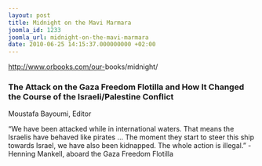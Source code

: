 ```yaml
---
layout: post
title: Midnight on the Mavi Marmara
joomla_id: 1233
joomla_url: midnight-on-the-mavi-marmara
date: 2010-06-25 14:15:37.000000000 +02:00
---
```

<a href="http://www.orbooks.com/our-books/midnight/" target="_blank">http://www.orbooks.com/our-<wbr></wbr>books/midnight/</a><br />
<div>
<h3>The Attack on the Gaza Freedom Flotilla and How It Changed the Course of the Israeli/Palestine Conflict</h3>
<p>Moustafa Bayoumi, Editor</p>
<p>“We have been attacked while in international waters. That means the Israelis have behaved like pirates … The moment they start to steer this ship towards Israel, we have also been kidnapped. The whole action is illegal.” - Henning Mankell, aboard the Gaza Freedom Flotilla</p>
</div>
